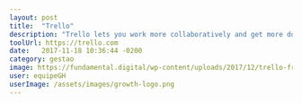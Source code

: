 ```yaml
---
layout: post
title:  "Trello"
description: "Trello lets you work more collaboratively and get more done."
toolUrl: https://trello.com
date:   2017-11-18 10:36:44 -0200
category: gestao
image: https://fundamental.digital/wp-content/uploads/2017/12/trello-freelance-board.png
user: equipeGH
userImage: /assets/images/growth-logo.png
---
```

